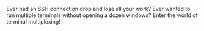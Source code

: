 Ever had an SSH connection drop and lose all your work? Ever wanted to run multiple terminals without opening a dozen windows? Enter the world of terminal multiplexing!